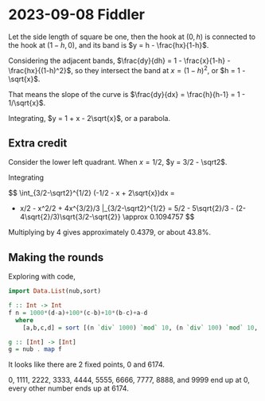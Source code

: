 2023-09-08 Fiddler
==================
Let the side length of square be one, then the hook at $(0,h)$ is
connected to the hook at $(1-h,0)$, and its band is $y = h - \frac{hx}{1-h}$.

Considering the adjacent bands,
$\frac{dy}{dh} = 1 - \frac{x}{1-h} - \frac{hx}{(1-h)^2}$, so they
intersect the band at $x = (1-h)^2$, or $h = 1 - \sqrt{x}$.

That means the slope of the curve is
$\frac{dy}{dx} = \frac{h}{h-1} = 1 - 1/\sqrt{x}$.

Integrating, $y = 1 + x - 2\sqrt{x}$, or a parabola.

Extra credit
------------
Consider the lower left quadrant.  When $x = 1/2$, $y = 3/2 - \sqrt2$.

Integrating

$$ \int_{3/2-\sqrt2}^{1/2} (-1/2 - x + 2\sqrt{x})dx =
   - x/2 - x^2/2 + 4x^{3/2}/3 |_{3/2-\sqrt2}^{1/2} =
 5/2 - 5\sqrt{2}/3 - (2-4\sqrt{2}/3)\sqrt{3/2-\sqrt{2}} \approx 0.1094757 $$

Multiplying by 4 gives approximately 0.4379, or about 43.8%.

Making the rounds
-----------------
Exploring with code,

```haskell
import Data.List(nub,sort)

f :: Int -> Int
f n = 1000*(d-a)+100*(c-b)+10*(b-c)+a-d
  where
    [a,b,c,d] = sort [(n `div` 1000) `mod` 10, (n `div` 100) `mod` 10, (n `div` 10) `mod` 10, n `mod` 10]

g :: [Int] -> [Int]
g = nub . map f
```

It looks like there are 2 fixed points, 0 and 6174.

0, 1111, 2222, 3333, 4444, 5555, 6666, 7777, 8888, and 9999 end up at 0, every
other number ends up at 6174.
